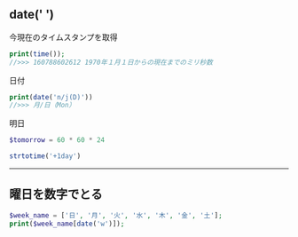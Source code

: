 ## date(' ')
今現在のタイムスタンプを取得
```php
print(time());
//>>> 160788602612 1970年１月１日からの現在までのミリ秒数
```
<!-- 任意のタイプスタンプを取得
```php
strtotime('1543/1/31')
``` -->
日付
```php
print(date('n/j(D)'))
//>>> 月/日（Mon）
```
明日
```php
$tomorrow = 60 * 60 * 24
```
```php
strtotime('+1day')
```
***
## 曜日を数字でとる
```php
$week_name = ['日', '月', '火', '水', '木', '金', '土'];
print($week_name[date('w')]);
```